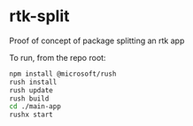 # rtk-split

Proof of concept of package splitting an rtk app

To run, from the repo root:

```bash
npm install @microsoft/rush
rush install
rush update
rush build
cd ./main-app
rushx start
```
